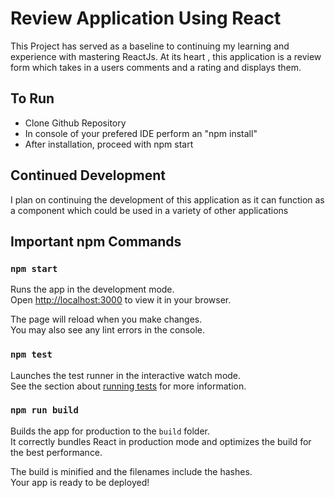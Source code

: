 # Review Application Using React

This Project has served as a baseline to continuing my learning and experience with mastering ReactJs. At its heart , this application is a review form which takes in a users comments and a rating and displays them. 

## To Run
- Clone Github Repository
- In console of your prefered IDE perform an "npm install"
- After installation, proceed with npm start

## Continued Development
 I plan on continuing the development of this application as it can function as a component which could be used in a variety of other applications 

## Important npm Commands
### `npm start`

Runs the app in the development mode.\
Open [http://localhost:3000](http://localhost:3000) to view it in your browser.

The page will reload when you make changes.\
You may also see any lint errors in the console.

### `npm test`

Launches the test runner in the interactive watch mode.\
See the section about [running tests](https://facebook.github.io/create-react-app/docs/running-tests) for more information.

### `npm run build`

Builds the app for production to the `build` folder.\
It correctly bundles React in production mode and optimizes the build for the best performance.

The build is minified and the filenames include the hashes.\
Your app is ready to be deployed!


